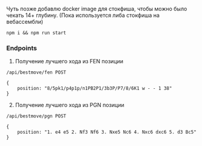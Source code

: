Чуть позже добавлю docker image для стокфиша, чтобы можно было чекать 14+ глубину.
(Пока используется либа стокфиша на вебассембли)

```
npm i && npm run start
```

### Endpoints

1. Получение лучшего хода из FEN позиции
```
/api/bestmove/fen POST
```
```
{
    position: "8/5pk1/p4p1p/n1PB2P1/3b3P/P7/8/6K1 w - - 1 38"
}
```
2. Получение лучшего хода из PGN позиции
```
/api/bestmove/pgn POST
```
```
{
    position: "1. e4 e5 2. Nf3 Nf6 3. Nxe5 Nc6 4. Nxc6 dxc6 5. d3 Bc5"
}
```